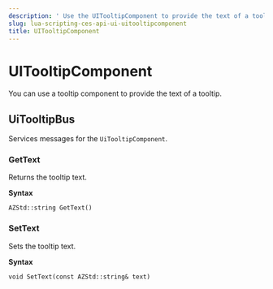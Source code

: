 ```yaml
---
description: ' Use the UITooltipComponent to provide the text of a tooltip in &ALYlong;. '
slug: lua-scripting-ces-api-ui-uitooltipcomponent
title: UITooltipComponent
---
```

# UITooltipComponent<a name="lua-scripting-ces-api-ui-uitooltipcomponent"></a>

You can use a tooltip component to provide the text of a tooltip\.

## UiTooltipBus<a name="lua-scripting-ces-api-ui-uitooltipcomponent-uitooltipbus"></a>

Services messages for the `UiTooltipComponent`\.

### GetText<a name="lua-scripting-ces-api-ui-uitooltipcomponent-uitooltipbus-gettext"></a>

Returns the tooltip text\.

**Syntax**

```
AZStd::string GetText()
```

### SetText<a name="lua-scripting-ces-api-ui-uitooltipcomponent-uitooltipbus-settext"></a>

Sets the tooltip text\.

**Syntax**

```
void SetText(const AZStd::string& text)
```